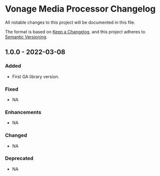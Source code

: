 # Vonage Media Processor Changelog

All notable changes to this project will be documented in this file.

The format is based on [Keep a Changelog](https://keepachangelog.com/en/1.0.0/),
and this project adheres to [Semantic Versioning](https://semver.org/spec/v2.0.0.html).

## 1.0.0  - 2022-03-08

### Added

- First GA library version.

### Fixed

- NA

### Enhancements

- NA

### Changed

- NA

### Deprecated

- NA
